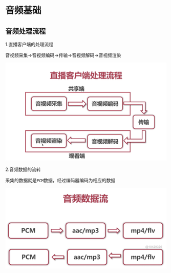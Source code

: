 # 音频基础



## 音频处理流程

1.直播客户端的处理流程

音视频采集->音视频编码->传输->音视频解码->音视频渲染

![011](https://github.com/winfredzen/VideoAudio/blob/main/Basic/image/011.png)

2.音频数据的流转

采集的数据就是`PCM`数据，经过编码器编码为相应的数据

![012](https://github.com/winfredzen/VideoAudio/blob/main/Basic/image/012.png)
